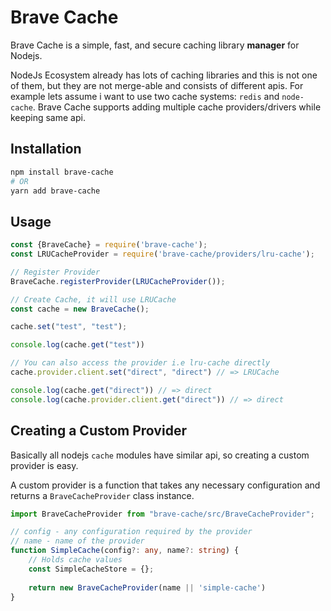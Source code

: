 # Brave Cache

Brave Cache is a simple, fast, and secure caching library **manager** for Nodejs.

NodeJs Ecosystem already has lots of caching libraries and this is not one of them, but they are not merge-able and consists of different apis.
For example lets assume i want to use two cache systems: `redis` and `node-cache`. Brave Cache supports adding multiple cache providers/drivers while keeping same api.

## Installation
```sh
npm install brave-cache
# OR
yarn add brave-cache
```

## Usage
```js
const {BraveCache} = require('brave-cache');
const LRUCacheProvider = require('brave-cache/providers/lru-cache');

// Register Provider
BraveCache.registerProvider(LRUCacheProvider());

// Create Cache, it will use LRUCache
const cache = new BraveCache();

cache.set("test", "test");

console.log(cache.get("test"))

// You can also access the provider i.e lru-cache directly
cache.provider.client.set("direct", "direct") // => LRUCache

console.log(cache.get("direct")) // => direct
console.log(cache.provider.client.get("direct")) // => direct
```

## Creating a Custom Provider
Basically all nodejs `cache` modules have similar api, so creating a custom provider is easy.

A custom provider is a function that takes any necessary configuration and returns a `BraveCacheProvider` class instance.

```typescript
import BraveCacheProvider from "brave-cache/src/BraveCacheProvider"; 

// config - any configuration required by the provider
// name - name of the provider
function SimpleCache(config?: any, name?: string) {
    // Holds cache values
    const SimpleCacheStore = {};
    
    return new BraveCacheProvider(name || 'simple-cache')
}
```